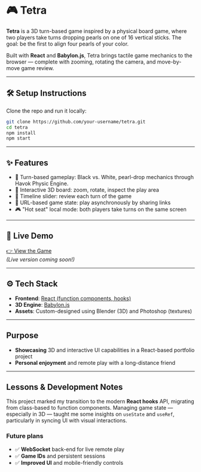 # 🎮 Tetra

**Tetra** is a 3D turn-based game inspired by a physical board game, where two players take turns dropping pearls on one of 16 vertical sticks. The goal: be the first to align four pearls of your color.

Built with **React** and **Babylon.js**, Tetra brings tactile game mechanics to the browser — complete with zooming, rotating the camera, and move-by-move game review.

---

## 🛠️ Setup Instructions

Clone the repo and run it locally:

```bash
git clone https://github.com/your-username/tetra.git
cd tetra
npm install
npm start
```

---

## ✨ Features

- 🧠 Turn-based gameplay: Black vs. White, pearl-drop mechanics through Havok Physic Engine.
- 🎥 Interactive 3D board: zoom, rotate, inspect the play area
- 📜 Timeline slider: review each turn of the game
- 🔗 URL-based game state: play asynchronously by sharing links
- 🎮 "Hot seat" local mode: both players take turns on the same screen

---

## 🚀 Live Demo

[👉 View the Game](#)  
_(Live version coming soon!)_

---

## ⚙️ Tech Stack

- **Frontend**: [React (function components, hooks)](https://fr.react.dev/)
- **3D Engine**: [Babylon.js](https://www.babylonjs.com/)
- **Assets**: Custom-designed using Blender (3D) and Photoshop (textures)

---

## Purpose

- **Showcasing** 3D and interactive UI capabilities in a React-based portfolio project
- **Personal enjoyment** and remote play with a long-distance friend

---

## Lessons & Development Notes

This project marked my transition to the modern **React hooks** API, migrating from class-based to function components. Managing game state — especially in 3D — taught me some insights on `useState` and `useRef`, particularly in syncing UI with visual interactions.

### **Future plans**
- ✅ **WebSocket** back-end for live remote play
- ✅ **Game IDs** and persistent sessions
- ✅ **Improved UI** and mobile-friendly controls
